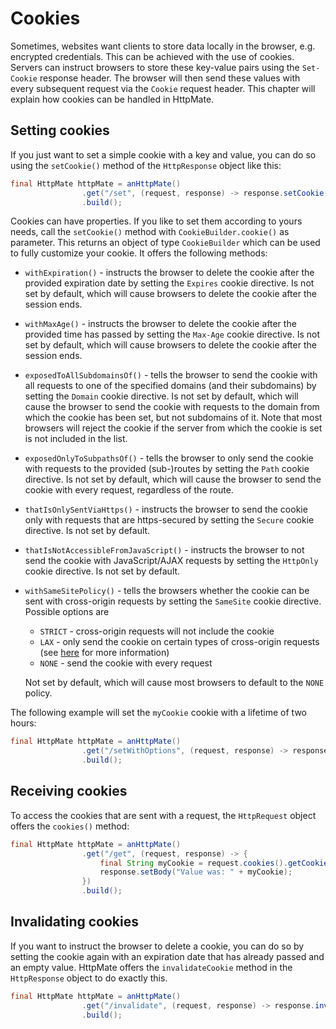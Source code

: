 # Cookies
Sometimes, websites want clients to store data locally in the browser,
e.g. encrypted credentials. 
This can be achieved with the use of cookies. Servers can instruct
browsers to store these key-value pairs using the `Set-Cookie` response header.
The browser will then send these values with every subsequent request
via the `Cookie` request header. This chapter will explain how cookies
can be handled in HttpMate.

## Setting cookies
If you just want to set a simple cookie with a key and value, you can do so using the `setCookie()` method of the `HttpResponse` object
like this:
```java
final HttpMate httpMate = anHttpMate()
                .get("/set", (request, response) -> response.setCookie("myCookie", "foo"))
                .build();
```

Cookies can have properties. If you like to set them according to yours needs, call
the `setCookie()` method with `CookieBuilder.cookie()` as parameter. This returns
an object of type `CookieBuilder` which can be used to fully customize your cookie.
It offers the following methods:

- `withExpiration()` - instructs the browser to delete the cookie after the provided expiration date by setting the `Expires` cookie directive.
Is not set by default, which will cause browsers to delete the cookie after the session ends.

- `withMaxAge()` - instructs the browser to delete the cookie after the provided time has passed by setting the `Max-Age` cookie directive.
Is not set by default, which will cause browsers to delete the cookie after the session ends.

- `exposedToAllSubdomainsOf()` - tells the browser to send the cookie with all requests to one of the specified domains (and their subdomains) by setting the
`Domain` cookie directive.
Is not set by default, which will cause the browser to send the cookie with requests to the domain from which the cookie has been set, but not subdomains of it. 
Note that most browsers will reject the cookie if the server from which the cookie is set is not included in the list.

- `exposedOnlyToSubpathsOf()` - tells the browser to only send the cookie with requests to the provided (sub-)routes by setting the `Path` cookie directive.
Is not set by default, which will cause the browser to send the cookie with every request, regardless of the route. 

- `thatIsOnlySentViaHttps()` - instructs the browser to send the cookie only with requests that are https-secured by setting the `Secure` cookie directive.
Is not set by default.

- `thatIsNotAccessibleFromJavaScript()` - instructs the browser to not send the cookie with JavaScript/AJAX requests by setting the `HttpOnly` cookie directive.
Is not set by default.

- `withSameSitePolicy()` - tells the browsers whether the cookie can be sent with cross-origin requests by setting the `SameSite` cookie directive. Possible options are
   - `STRICT` - cross-origin requests will not include the cookie
   - `LAX` - only send the cookie on certain types of cross-origin requests (see [here](https://web.dev/samesite-cookies-explained) for more information)
   - `NONE` - send the cookie with every request

    Not set by default, which will cause most browsers to default to the `NONE` policy.
    
The following example will set the `myCookie` cookie with a lifetime of two hours:
```java
final HttpMate httpMate = anHttpMate()
                .get("/setWithOptions", (request, response) -> response.setCookie(cookie("myCookie", "foo").withMaxAge(2, HOURS)))
                .build();
```

## Receiving cookies
To access the cookies that are sent with a request, the `HttpRequest` object offers
the `cookies()` method:
```java
final HttpMate httpMate = anHttpMate()
                .get("/get", (request, response) -> {
                    final String myCookie = request.cookies().getCookie("myCookie");
                    response.setBody("Value was: " + myCookie);
                })
                .build();
```

## Invalidating cookies
If you want to instruct the browser to delete a cookie, you can do so by setting the cookie again
with an expiration date that has already passed and an empty value.
HttpMate offers the `invalidateCookie` method in the `HttpResponse` object to do exactly this.
```java
final HttpMate httpMate = anHttpMate()
                .get("/invalidate", (request, response) -> response.invalidateCookie("myCookie"))
                .build();
```